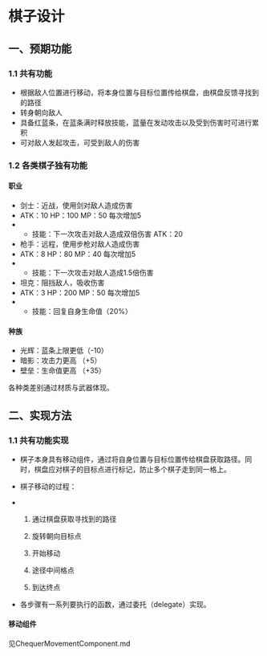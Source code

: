 # 棋子设计

## 一、预期功能

### 1.1 共有功能

* 根据敌人位置进行移动，将本身位置与目标位置传给棋盘，由棋盘反馈寻找到的路径
* 转身朝向敌人
* 具备红蓝条，在蓝条满时释放技能，蓝量在发动攻击以及受到伤害时可进行累积
* 可对敌人发起攻击，可受到敌人的伤害

### 1.2 各类棋子独有功能

#### 职业

* 剑士：近战，使用剑对敌人造成伤害
* ATK：10 HP：100 MP：50  每次增加5
* * 技能：下一次攻击对敌人造成双倍伤害 ATK：20
* 枪手：远程，使用步枪对敌人造成伤害
* ATK：8 HP：80 MP：40 每次增加5
* * 技能：下一次攻击对敌人造成1.5倍伤害
* 坦克：阻挡敌人，吸收伤害
* ATK：3 HP：200 MP：50 每次增加5
* * 技能：回复自身生命值（20%）

#### 种族

* 光辉：蓝条上限更低（-10）
* 暗影：攻击力更高 （+5）
* 壁垒：生命值更高 （+35）

各种类差别通过材质与武器体现。

## 二、实现方法

### 1.1 共有功能实现

* 棋子本身具有移动组件，通过将自身位置与目标位置传给棋盘获取路径。同时，棋盘应对棋子的目标点进行标记，防止多个棋子走到同一格上。

* 棋子移动的过程：

* 1. 通过棋盘获取寻找到的路径

    2. 旋转朝向目标点

    2. 开始移动
    3. 途径中间格点
    4. 到达终点

* 各步骤有一系列要执行的函数，通过委托（delegate）实现。

#### 移动组件

见ChequerMovementComponent.md